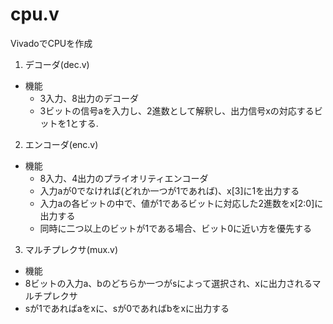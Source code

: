 # cpu.v
VivadoでCPUを作成

1. デコーダ(dec.v)
* 機能
  * 3入力、8出力のデコーダ
  * 3ビットの信号aを入力し、2進数として解釈し、出力信号xの対応するビットを1とする.
2. エンコーダ(enc.v)
* 機能
  * 8入力、4出力のプライオリティエンコーダ
  * 入力aが0でなければ(どれか一つが1であれば)、x[3]に1を出力する
  * 入力aの各ビットの中で、値が1であるビットに対応した2進数をx[2:0]に出力する
  * 同時に二つ以上のビットが1である場合、ビット0に近い方を優先する
 3. マルチプレクサ(mux.v)
 * 機能
  * 8ビットの入力a、bのどちらか一つがsによって選択され、xに出力されるマルチプレクサ
  * sが1であればaをxに、sが0であればbをxに出力する 
